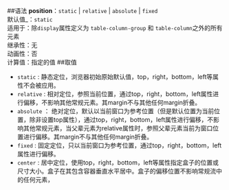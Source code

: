 ##语法
**position**：`static` | `relative` | `absolute` | `fixed`</br>
默认值_：`static`</br>
适用于：除`display`属性定义为 `table-column-group` 和 `table-column`之外的所有元素</br>
继承性：无</br>
动画性：否</br>
计算值：指定的值
##取值
- `static` : 静态定位，浏览器初始原始默认值，top，right，bottom，left等属性不会被应用。
- `relative` : 相对定位，参照当前位置，通过top，right，bottom，left属性进行偏移，不影响其他常规元素。其margin不与其他任何margin折叠。
- `absolute` ： 绝对定位，默认以当前窗口为参考位置（但是默认位置为当前位置，除非设置top属性），通过top，right，bottom，left属性进行偏移，不影响其他常规元素，当父辈元素为relative属性时，参照父辈元素当前为窗口位置进行偏移。其margin不与其他任何margin折叠。
- `fixed` : 固定定位，只以当前窗口为参考位置，通过top，right，bottom，left属性进行偏移。
- `center` : 居中定位，使用top，right，bottom，left等属性指定盒子的位置或尺寸大小。盒子在其包含容器垂直水平居中。盒子的偏移位置不影响常规流中的任何元素，
